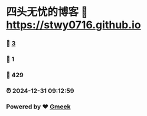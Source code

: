 # 四头无忧的博客 :link: https://stwy0716.github.io 
### :page_facing_up: [3](https://stwy0716.github.io/tag.html) 
### :speech_balloon: 1 
### :hibiscus: 429 
### :alarm_clock: 2024-12-31 09:12:59 
### Powered by :heart: [Gmeek](https://github.com/Meekdai/Gmeek)
